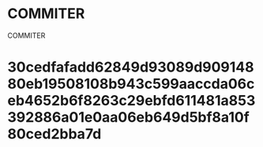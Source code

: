 # COMMITER
COMMITER






# 30cedfafadd62849d93089d90914880eb19508108b943c599aaccda06ceb4652b6f8263c29ebfd611481a853392886a01e0aa06eb649d5bf8a10f80ced2bba7d
